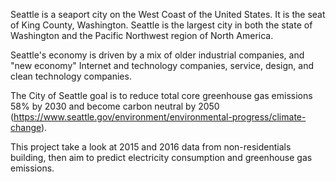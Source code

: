 Seattle is a seaport city on the West Coast of the United States. It is the seat of King County, Washington. Seattle is the largest city in both the state of Washington and the Pacific Northwest region of North America.

Seattle's economy is driven by a mix of older industrial companies, and "new economy" Internet and technology companies, service, design, and clean technology companies.

The City of Seattle goal is to reduce total core greenhouse gas emissions 58% by 2030 and become carbon neutral by 2050 (https://www.seattle.gov/environment/environmental-progress/climate-change).

This project take a look at 2015 and 2016 data from non-residentials building, then aim to predict electricity consumption and greenhouse gas emissions.
